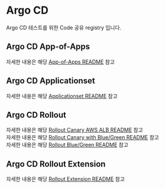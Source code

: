 # Argo CD
Argo CD 테스트를 위한 Code 공유 registry 입니다.

## Argo CD App-of-Apps
자세한 내용은 해당 [App-of-Apps README](/App-of-Apps/README.md) 참고

## Argo CD Applicationset
자세한 내용은 해당 [Applicationset README](/Applicationset/README.md) 참고

## Argo CD Rollout 
자세한 내용은 해당 [Rollout Canary AWS ALB README](Rollout/canary/with-alb/README.md) 참고  
자세한 내용은 해당 [Rollout Canary with Blue/Green README](Rollout/canary/with-blue-green/README.md) 참고  
자세한 내용은 해당 [Rollout Blue/Green README](Rollout/blue-green/README.md) 참고  

## Argo CD Rollout Extension
자세한 내용은 해당 [Rollout Extension README](/Extensions/README.md) 참고